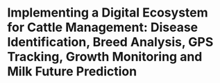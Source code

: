 # Implementing a Digital Ecosystem for Cattle Management:  Disease Identification, Breed Analysis, GPS Tracking, Growth Monitoring and Milk Future Prediction​
